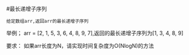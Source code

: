 #最长递增子序列

	给定数组arr,返回arr的最长递增子序列

举例；
	arr = [2, 1, 5, 3, 6, 4, 8, 9, 7],返回的最长递增子序列为[1, 3, 4, 8, 9]
	
要求：
	如果arr长度为N，请实现时间复杂度为O(NlogN)的方法